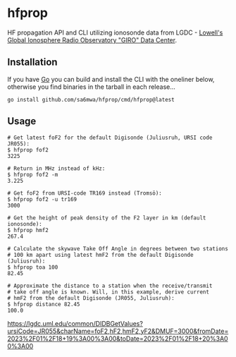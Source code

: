 # hfprop
HF propagation API and CLI utilizing ionosonde data from LGDC - [Lowell's Global Ionosphere Radio Observatory "GIRO" Data Center](https://digisonde.com/digisonde.html#global-section).

## Installation

If you have [Go](https://go.dev) you can build and install the CLI with the
oneliner below, otherwise you find binaries in the tarball in each release...

```console
go install github.com/sa6mwa/hfprop/cmd/hfprop@latest
```

## Usage

```console
# Get latest foF2 for the default Digisonde (Juliusruh, URSI code JR055):
$ hfprop fof2
3225

# Return in MHz instead of kHz:
$ hfprop fof2 -m
3.225

# Get foF2 from URSI-code TR169 instead (Tromsö):
$ hfprop fof2 -u tr169
3000

# Get the height of peak density of the F2 layer in km (default ionosonde):
$ hfprop hmf2
267.4

# Calculate the skywave Take Off Angle in degrees between two stations
# 100 km apart using latest hmF2 from the default Digisonde (Juliusruh):
$ hfprop toa 100
82.45

# Approximate the distance to a station when the receive/transmit
# take off angle is known. Will, in this example, derive current
# hmF2 from the default Digisonde (JR055, Juliusruh):
$ hfprop distance 82.45
100.0

```


https://lgdc.uml.edu/common/DIDBGetValues?ursiCode=JR055&charName=foF2,hF2,hmF2,yF2&DMUF=3000&fromDate=2023%2F01%2F18+19%3A00%3A00&toDate=2023%2F01%2F18+20%3A00%3A00
